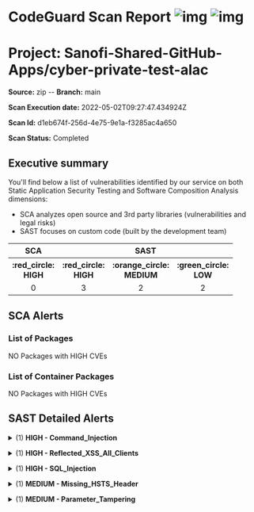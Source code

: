 
# CodeGuard Scan Report    ![img](https://img.shields.io/badge/SCA%20-%20NO%20vuln.%20found-green.svg)  ![img](https://img.shields.io/badge/SAST%20-%203%20HIGH%20vuln.%20found-red.svg)
# Project: Sanofi-Shared-GitHub-Apps/cyber-private-test-alac
__Source:__ zip   --   __Branch:__ main

__Scan Execution date:__ 2022-05-02T09:27:47.434924Z

__Scan Id:__ d1eb674f-256d-4e75-9e1a-f3285ac4a650

__Scan Status:__ Completed

## Executive summary
You'll find below a list of vulnerabilities identified by our service on both Static Application Security Testing and Software Composition Analysis dimensions:
  - SCA analyzes open source and 3rd party libraries (vulnerabilities and legal risks)
  - SAST focuses on custom code (built by the development team)

  
 <table align="center" >
  <tr>
    <th>SCA</th>
    <th colspan="3">SAST</th>
  </tr>
  <tr>
    <th>:red_circle:<br/>HIGH</th>
    <th>:red_circle:<br/>HIGH</th>
    <th>:orange_circle:<br/>MEDIUM</th>
    <th>:green_circle:<br/>LOW</th>
  </tr>
  <tr align="center">
    <td>0</td>
    <td>3</td>
    <td>2</td>
    <td>2</td>
  </tr>
</table>


## SCA Alerts 

### List of Packages
NO Packages with HIGH CVEs


### List of Container Packages
NO Packages with HIGH CVEs


## SAST Detailed Alerts

 <details><summary> (1) <b>HIGH - Command_Injection </b> </summary> 

#### CWE: [77](https://cwe.mitre.org/data/definitions/77.html)



(RECURRENT) Description:The application's $PageLoad method calls an OS (shell) command with exec, at line 14 of /sample.php, using an untrusted string with the command to execute.  

This could allow an attacker to inject an arbitrary command, and enable a Command Injection attack.

The attacker may be able to inject the executed command via user input, _COOKIE, which is retrieved by the application in the $PageLoad method, at line 13 of /sample.php.

https://github.com/Sanofi-Shared-GitHub-Apps/cyber-private-test-alac/blob/ad52ab02d2c3a6322ee62e2d6b28181ecabc0f08/sample.php#L12-L16
  > origin: [/sample.php](https://github.com/Sanofi-Shared-GitHub-Apps/cyber-private-test-alac/blob/main/sample.php#L14) - `exec` line 14 </details>

 <details><summary> (1) <b>HIGH - Reflected_XSS_All_Clients </b> </summary> 

#### CWE: [79](https://cwe.mitre.org/data/definitions/79.html)



(RECURRENT) Description:The application's $PageLoad embeds untrusted data in the generated output with echo, at line 5 of /sample.php. This untrusted data is embedded straight into the output without proper sanitization or encoding, enabling an attacker to inject malicious code into the output.

The attacker would be able to alter the returned web page by simply providing modified data in the user input _GET, which is read by the $PageLoad method at line 4 of /sample.php. This input then flows through the code straight to the output web page, without sanitization. 

This can enable a Reflected Cross-Site Scripting (XSS) attack.

https://github.com/Sanofi-Shared-GitHub-Apps/cyber-private-test-alac/blob/ad52ab02d2c3a6322ee62e2d6b28181ecabc0f08/sample.php#L3-L7
  > origin: [/sample.php](https://github.com/Sanofi-Shared-GitHub-Apps/cyber-private-test-alac/blob/main/sample.php#L5) - `echo` line 5 </details>

 <details><summary> (1) <b>HIGH - SQL_Injection </b> </summary> 

#### CWE: [89](https://cwe.mitre.org/data/definitions/89.html)



(RECURRENT) Description:The application's $PageLoad method executes an SQL query with mysql_query, at line 10 of /sample.php. The application constructs this SQL query by embedding an untrusted string into the query without proper sanitization. The concatenated string is submitted to the database, where it is parsed and executed accordingly.

An attacker would be able to inject arbitrary syntax and data into the SQL query, by crafting a malicious payload and providing it via the input _POST; this input is then read by the $PageLoad method at line 9 of /sample.php. This input then flows through the code, into a query and to the database server - without sanitization.

This may enable an SQL Injection attack.

https://github.com/Sanofi-Shared-GitHub-Apps/cyber-private-test-alac/blob/ad52ab02d2c3a6322ee62e2d6b28181ecabc0f08/sample.php#L8-L12
  > origin: [/sample.php](https://github.com/Sanofi-Shared-GitHub-Apps/cyber-private-test-alac/blob/main/sample.php#L10) - `mysql_query` line 10 </details>

 <details><summary> (1) <b>MEDIUM - Missing_HSTS_Header </b> </summary> 

#### CWE: [346](https://cwe.mitre.org/data/definitions/346.html)



(RECURRENT) Description:The web-application does not define an HSTS header, leaving it vulnerable to attack.

https://github.com/Sanofi-Shared-GitHub-Apps/cyber-private-test-alac/blob/ad52ab02d2c3a6322ee62e2d6b28181ecabc0f08/sample.php#L1-L3
  > origin: [/sample.php](https://github.com/Sanofi-Shared-GitHub-Apps/cyber-private-test-alac/blob/main/sample.php#L1) - `$NS_sample_79a4f4e1` line 1 </details>

 <details><summary> (1) <b>MEDIUM - Parameter_Tampering </b> </summary> 

#### CWE: [472](https://cwe.mitre.org/data/definitions/472.html)



(RECURRENT) Description:Method $PageLoad at line 9 of /sample.php gets user input from element _POST. This input is later concatenated by the application directly into a string variable containing SQL commands, without being validated. This string is then used in method $PageLoad to query the database mysql_query, at line 10 of /sample.php, without any additional filtering by the database. This could allow the user to tamper with the filter parameter.https://github.com/Sanofi-Shared-GitHub-Apps/cyber-private-test-alac/blob/ad52ab02d2c3a6322ee62e2d6b28181ecabc0f08/sample.php#L8-L12
  > origin: [/sample.php](https://github.com/Sanofi-Shared-GitHub-Apps/cyber-private-test-alac/blob/main/sample.php#L10) - `mysql_query` line 10 </details>

